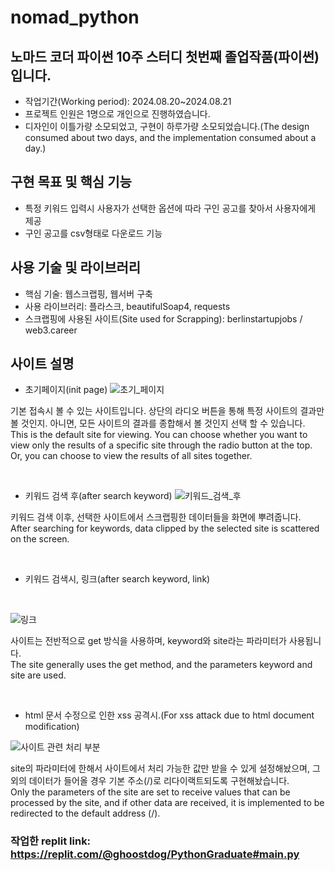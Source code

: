 # nomad_python

## 노마드 코더 파이썬 10주 스터디 첫번째 졸업작품(파이썬)입니다.
- 작업기간(Working period): 2024.08.20~2024.08.21
- 프로젝트 인원은 1명으로 개인으로 진행하였습니다.
- 디자인이 이틀가량 소모되었고, 구현이 하루가량 소모되었습니다.(The design consumed about two days, and the implementation consumed about a day.)

## 구현 목표 및 핵심 기능
- 특정 키워드 입력시 사용자가 선택한 옵션에 따라 구인 공고를 찾아서 사용자에게 제공
- 구인 공고를 csv형태로 다운로드 기능

## 사용 기술 및 라이브러리
- 핵심 기술: 웹스크랩핑, 웹서버 구축
- 사용 라이브러리: 플라스크, beautifulSoap4, requests
- 스크랩핑에 사용된 사이트(Site used for Scrapping): berlinstartupjobs / web3.career

## 사이트 설명
- 초기페이지(init page)
![초기_페이지](https://github.com/user-attachments/assets/854d4848-f2dc-4bea-bf25-d8d1d6a165d5)

기본 접속시 볼 수 있는 사이트입니다. 상단의 라디오 버튼을 통해 특정 사이트의 결과만 볼 것인지. 아니면, 모든 사이트의 결과를 종합해서 볼 것인지 선택 할 수 있습니다. <br>
This is the default site for viewing. You can choose whether you want to view only the results of a specific site through the radio button at the top. Or, you can choose to view the results of all sites together.

<br>

- 키워드 검색 후(after search keyword)
![키워드_검색_후](https://github.com/user-attachments/assets/ace661cd-208e-441c-8a2e-01d026a4a93b)

키워드 검색 이후, 선택한 사이트에서 스크랩핑한 데이터들을 화면에 뿌려줍니다. <br>
After searching for keywords, data clipped by the selected site is scattered on the screen.

<br>

- 키워드 검색시, 링크(after search keyword, link)

  <br>

![링크](https://github.com/user-attachments/assets/3cbb2670-3d2e-4a47-b602-6e1c0386b0b0)

사이트는 전반적으로 get 방식을 사용하며, keyword와 site라는 파라미터가 사용됩니다. <br>
The site generally uses the get method, and the parameters keyword and site are used.

<br>

- html 문서 수정으로 인한 xss 공격시.(For xss attack due to html document modification)

![사이트 관련 처리 부분](https://github.com/user-attachments/assets/b0bf60de-b315-4568-97cb-dac32f65d68d)

site의 파라미터에 한해서 사이트에서 처리 가능한 값만 받을 수 있게 설정해놨으며, 그 외의 데이터가 들어올 경우 기본 주소(/)로 리다이랙트되도록 구현해놨습니다. <br>
Only the parameters of the site are set to receive values that can be processed by the site, and if other data are received, it is implemented to be redirected to the default address (/).

### 작업한 replit link: https://replit.com/@ghoostdog/PythonGraduate#main.py
